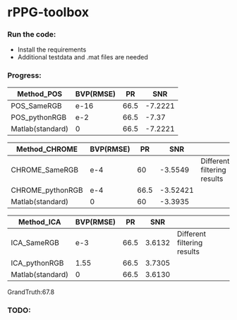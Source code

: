 # rPPG-toolbox

### Run the code:

* Install the requirements
* Additional testdata and .mat files are needed

### Progress:

| Method_POS       | BVP(RMSE) | PR   | SNR     |
| ---------------- | --------- | ---- | ------- |
| POS_SameRGB      | e-16      | 66.5 | -7.2221 |
| POS_pythonRGB    | e-2       | 66.5 | -7.37   |
| Matlab(standard) | 0         | 66.5 | -7.2221 |

| Method_CHROME    | BVP(RMSE) | PR   | SNR      |                             |
| ---------------- | --------- | ---- | -------- | --------------------------- |
| CHROME_SameRGB   | e-4       | 60   | -3.5549  | Different filtering results |
| CHROME_pythonRGB | e-4       | 66.5 | -3.52421 |                             |
| Matlab(standard) | 0         | 60   | -3.3935  |                             |

| Method_ICA       | BVP(RMSE) | PR   | SNR    |                             |
| ---------------- | --------- | ---- | ------ | --------------------------- |
| ICA_SameRGB      | e-3       | 66.5 | 3.6132 | Different filtering results |
| ICA_pythonRGB    | 1.55      | 66.5 | 3.7305 |                             |
| Matlab(standard) | 0         | 66.5 | 3.6130 |                             |

GrandTruth:67.8

### TODO:


